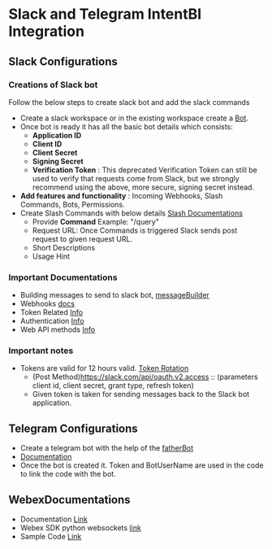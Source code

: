 # Slack and Telegram IntentBI Integration
## Slack Configurations
### Creations of Slack bot  

Follow the below steps to create slack bot and add the slack commands
- Create a slack workspace or in the existing workspace create a [Bot](https://api.slack.com/apps).
- Once bot is ready it has all the basic bot details which consists:
  - **Application ID** 
  - **Client ID**
  - **Client Secret** 
  - **Signing Secret**
  - **Verification Token** : This deprecated Verification Token can still be used to verify that requests come from Slack, but we strongly recommend using the above, more secure, signing secret instead.
- **Add features and functionality** : Incoming Webhooks, Slash Commands, Bots, Permissions. 
- Create Slash Commands with below details [Slash Documentations](https://api.slack.com/interactivity/slash-commands) 
  - Provide **Command** Example: "/query"
  - Request URL: Once Commands is triggered Slack sends post request to given request URL.
  - Short Descriptions
  - Usage Hint 

### Important Documentations 
- Building messages to send to slack bot, [messageBuilder](https://app.slack.com/block-kit-builder/T02U7GSSQEA)
- Webhooks [docs](https://api.slack.com/messaging/webhooks)
- Token Related [Info](https://api.slack.com/authentication/token-types)
- Authentication [Info](https://api.slack.com/authentication/basics)
- Web API methods [Info](https://api.slack.com/methods)

### Important notes
- Tokens are valid for 12 hours valid. [Token Rotation](https://api.slack.com/authentication/rotation)
  - (Post Method)https://slack.com/api/oauth.v2.access :: (parameters client id, client secret, grant type, refresh token)
  - Given token is taken for sending messages back to the Slack bot application.

## Telegram Configurations
- Create a telegram bot with the help of the [fatherBot](https://t.me/BotFather)
- [Documentation](https://core.telegram.org/bots)
- Once the bot is created it. Token and BotUserName are used in the code to link the code with the bot.

## WebexDocumentations 
- Documentation [Link](https://developer.webex.com/docs/platform-introduction)
- Webex SDK python websockets [link](https://github.com/fbradyirl/webex_bot)
- Sample Code [Link](https://github.com/0x2142/example-scripts/tree/master/simple-webex-chatbot)